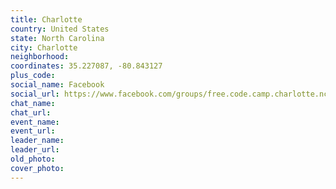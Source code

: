 ```yaml
---
title: Charlotte
country: United States
state: North Carolina
city: Charlotte
neighborhood: 
coordinates: 35.227087, -80.843127
plus_code:
social_name: Facebook
social_url: https://www.facebook.com/groups/free.code.camp.charlotte.nc
chat_name:
chat_url:
event_name:
event_url:
leader_name:
leader_url:
old_photo: 
cover_photo:
---
```

